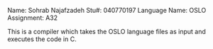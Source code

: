Name:			Sohrab Najafzadeh
Stu#:			040770197
Language Name:		OSLO
Assignment:		A32

This is a compiler which takes the OSLO language files as input and executes the code in C.
